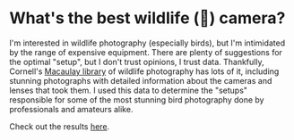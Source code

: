 # What's the best wildlife (🦜) camera?

I'm interested in wildlife photography (especially birds), but I'm intimidated by the range of expensive equipment. There are plenty of suggestions for the optimal "setup", but I don't trust opinions, I trust data. Thankfully, Cornell's [Macaulay library](https://www.macaulaylibrary.org/) of wildlife photography has lots of it, including stunning photographs with detailed information about the cameras and lenses that took them. I used this data to determine the "setups" responsible for some of the most stunning bird photography done by professionals and amateurs alike.

Check out the results [here](https://willhannon-mcb.github.io/best-bird-camera/).
